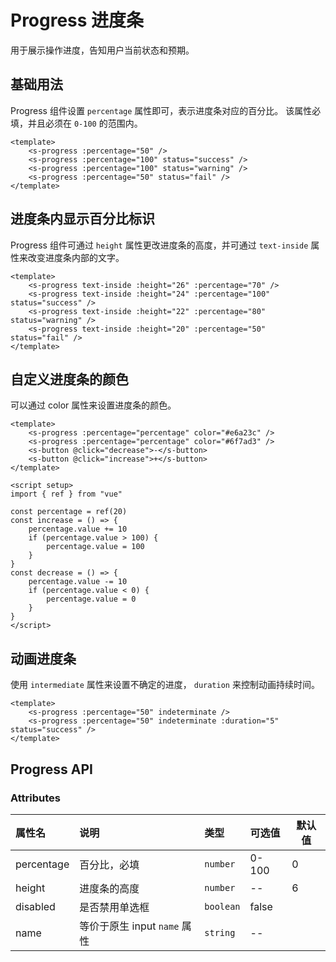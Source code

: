 # Progress 进度条

用于展示操作进度，告知用户当前状态和预期。

## 基础用法

Progress 组件设置 `percentage` 属性即可，表示进度条对应的百分比。 该属性必填，并且必须在 `0-100` 的范围内。

```vue preview
<template>
	<s-progress :percentage="50" />
	<s-progress :percentage="100" status="success" />
	<s-progress :percentage="100" status="warning" />
	<s-progress :percentage="50" status="fail" />
</template>
```

## 进度条内显示百分比标识

Progress 组件可通过 `height` 属性更改进度条的高度，并可通过 `text-inside` 属性来改变进度条内部的文字。

```vue preview
<template>
	<s-progress text-inside :height="26" :percentage="70" />
	<s-progress text-inside :height="24" :percentage="100" status="success" />
	<s-progress text-inside :height="22" :percentage="80" status="warning" />
	<s-progress text-inside :height="20" :percentage="50" status="fail" />
</template>
```

## 自定义进度条的颜色

可以通过 color 属性来设置进度条的颜色。

```vue preview
<template>
	<s-progress :percentage="percentage" color="#e6a23c" />
	<s-progress :percentage="percentage" color="#6f7ad3" />
	<s-button @click="decrease">-</s-button>
	<s-button @click="increase">+</s-button>
</template>

<script setup>
import { ref } from "vue"

const percentage = ref(20)
const increase = () => {
	percentage.value += 10
	if (percentage.value > 100) {
		percentage.value = 100
	}
}
const decrease = () => {
	percentage.value -= 10
	if (percentage.value < 0) {
		percentage.value = 0
	}
}
</script>
```

## 动画进度条

使用 `intermediate` 属性来设置不确定的进度， `duration` 来控制动画持续时间。

```vue preview
<template>
	<s-progress :percentage="50" indeterminate />
	<s-progress :percentage="50" indeterminate :duration="5" status="success" />
</template>
```

## Progress API

### Attributes

| 属性名     | 说明                         | 类型      | 可选值 | 默认值 |
| :--------- | :--------------------------- | :-------- | :----- | ------ |
| percentage | 百分比，必填                 | `number`  | 0-100  | 0      |
| height     | 进度条的高度                 | `number`  | --     | 6      |
| disabled   | 是否禁用单选框               | `boolean` | false  |        |
| name       | 等价于原生 input `name` 属性 | `string`  | --     |        |
